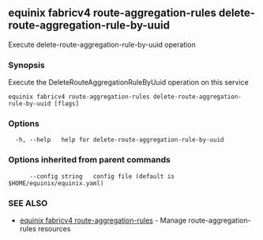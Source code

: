 ## equinix fabricv4 route-aggregation-rules delete-route-aggregation-rule-by-uuid

Execute delete-route-aggregation-rule-by-uuid operation

### Synopsis

Execute the DeleteRouteAggregationRuleByUuid operation on this service

```
equinix fabricv4 route-aggregation-rules delete-route-aggregation-rule-by-uuid [flags]
```

### Options

```
  -h, --help   help for delete-route-aggregation-rule-by-uuid
```

### Options inherited from parent commands

```
      --config string   config file (default is $HOME/equinix/equinix.yaml)
```

### SEE ALSO

* [equinix fabricv4 route-aggregation-rules](equinix_fabricv4_route-aggregation-rules.md)	 - Manage route-aggregation-rules resources

